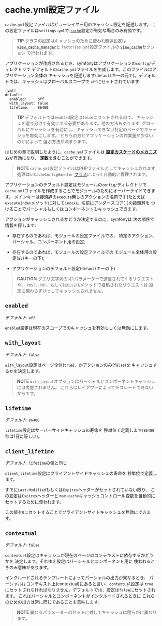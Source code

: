cache.yml設定ファイル
====================

`cache.yml`設定ファイルはビューレイヤー用のキャッシュ設定を記述します。
この設定ファイルは`settings.yml`で
[`cache`](#chapter_04-Settings_sub_cache)設定が有効な場合のみ有効です。

>**TIP**
>クラスの設定はキャッシュのために使われ関連設定は
>[`view_cache_manager`](#chapter_05_view_cache_manager)と
>`factories.yml`設定ファイルの
>[`view_cache`](#chapter_05-Factories_sub_view_cache)セクション
>で行われます。

アプリケーションが作成されるとき、symfonyはアプリケーションの`config/`ディレクトリで
デフォルトの`cache.yml`ファイルを生成します。このファイルはアプリケーション全体の
キャッシュを記述します(`default`キーの元で)。デフォルトでは、キャッシュはグローバルスコープで
`off`にセットされています:

    [yml]
    default:
      enabled:     off
      with_layout: false
      lifetime:    86400

>**TIP**
>デフォルトでは`enabled`設定は`false`にセットされるので、
>キャッシュを選り分けて有効にする必要があります。他の方法もあります:
>グローバルにキャッシュを有効にし、キャッシュできない特定のページでキャッシュを無効にします。
>どちらの方がアプリケーションの作業量が少ないのかによって
>選ぶ方法が決まります。

はじめの章で説明したように、`cache.yml`ファイルは
[**設定カスケードのメカニズム**](#chapter_03-Configuration-Files-Principles_sub_configuration_cascade)が有効になり、
[**定数**](#chapter_03-Configuration-Files-Principles_sub_constants)を含むことができます。

>**NOTE**
>`cache.yml`設定ファイルはPHPファイルとしてキャッシュされます;
>処理は`sfCacheConfigHandler`
>[クラス](#chapter_14-Other-Configuration-Files_config_handlers_yml)によって自動的に管理されます。

アプリケーションのデフォルト設定はモジュールの`config/`ディレクトリで
`cache.yml`ファイルを作成することでモジュールのためにオーバーライドできます。
メインキーは接頭辞の`execute`無しのアクションの名前です(たとえば
`executeIndex`メソッドに対して`index`)。名前にアンダースコア(`_`)の接頭辞を
つけることでパーシャルもしくはコンポーネントもキャッシュできます。

アクションがキャッシュされるかどうか決定するのに、symfonyは
次の順序で情報を探します:

  * 存在するのであれば、モジュールの設定ファイルでの、
    特定のアクション、パーシャル、コンポーネント用の設定;

  * 存在するのであれば、モジュールの設定ファイルでの
    モジュール全体用の設定(`all`キーの下);

  * アプリケーションのデフォルト設定(`default`キーの下)

>**CAUTION**
>クエリ文字列の`GET`パラメーターで送信されてくるリクエストや、
>`POST`、`PUT`、もしくは`DELETE`メソッドで投稿されたリクエストは
>設定に関わらずけっしてキャッシュされません。

`enabled`
---------

*デフォルト*: `off`

`enabled`設定は現在のスコープでのキャッシュを有効もしくは無効にします。

`with_layout`
---------------

*デフォルト*: `false`

`with_layout`設定はページ全体(`true`)、かアクションのみ(`false`)を
キャッシュするかを決定します。

>**NOTE**
>`with_layout`オプションはパーシャルとコンポーネントキャッシュには考慮されません。
>これらはレイアウトによってデコレートできないからです。

`lifetime`
------------

*デフォルト*: `86400`

`lifetime`設定はサーバーサイドキャッシュの寿命を
秒単位で定義します(`86400`秒は1日に等しい)。

`client_lifetime`
-------------------

*デフォルト*: `lifetime`の値と同じ

`client_lifetime`設定はクライアントサイドキャッシュの寿命を
秒単位で定義します。

すでに`Last-Modified`もしくは`Expires`ヘッダーがセットされていない限り、
この設定は`Expires`ヘッダーと
`max-cache`キャッシュコントロール変数を自動的にセットするために使われます。

この値を`0`にセットすることでクライアントサイドキャッシュを無効にできます。

`contextual`
------------

*デフォルト*: `false`

`contextual`設定はキャッシュが現在のページのコンテキストに依存するかどうかを
決定します。それゆえ設定はパーシャルとコンポーネント用に
使われるときのみ意味があります。

インクルードされるテンプレートによってパーシャルの出力が異なるとき、
パーシャルはコンテキスト上(contextual)にあると言い、`contextual`設定は
`true`にセットされなければなりません。デフォルトでは、設定は`false`にセットされます。 
これはパーシャルとコンポーネントがインクルードされるときに
これらのための出力は常に同じであることを意味します。

>**NOTE**
>異なるパラメーターのセットに対してキャッシュは明らかに異なります。
